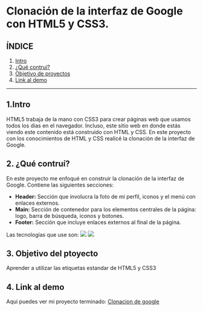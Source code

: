 # Clonación de la interfaz de Google con HTML5 y CSS3.

## **ÍNDICE**

1. [Intro](#)
2. [¿Qué contruí?](#)
3. [Objetivo de proyectos](#)
4. [Link al demo](#)

****

## 1.Intro
HTML5 trabaja de la mano con CSS3 para crear páginas web que usamos todos los dias en el navegador. Incluso, este sitio web en donde estás viendo este contenido está construido con HTML y CSS. En este proyecto con los conocimientos de HTML y CSS realicé la clonación de la interfaz de Google. 

## 2. ¿Qué contruí?
En este proyecto me enfoqué en construir la clonación de la interfaz de Google. 
Contiene las siguientes secciones:

* **Header:** Sección que involucra la foto de mi perfil, iconos y el menú con enlaces externos.
* **Main:** Sección de contenedor para los elementos centrales de la página: logo, barra de búsqueda, iconos y botones.
* **Footer:** Sección que incluye enlaces externos al final de la página.

Las tecnologías que use son:
<img src="https://img.shields.io/badge/CSS3-1572B6?style=for-the-badge&logo=css3&logoColor=white">
<img src="https://img.shields.io/badge/HTML5-E34F26?style=for-the-badge&logo=html5&logoColor=white">

## 3. Objetivo del ptoyecto
Aprender a utilizar las etiquetas estandar de HTML5 y CSS3

## 4. Link al demo
Aqui puedes ver mi proyecto terminado: [Clonacion de google](#)












